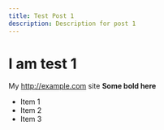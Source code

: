 ```yaml
---
title: Test Post 1
description: Description for post 1
---
```


# I am test 1
My http://example.com site
**Some bold here**

- Item 1
- Item 2
- Item 3
